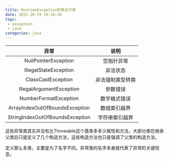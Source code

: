 ```yaml
---
title: RuntimeException的常见子类
date: 2021-10-19 19:10:34
tags:
 - exception
 - java
categories: java
---
```


|              异常               |       说明       |
| :-----------------------------: | :--------------: |
|      NullPointerException       |    空指针异常    |
|      IllegalStateException      |     非法状态     |
|       ClassCastException        | 非法强制类型转换 |
|    IllegalArgumentException     |     参数错误     |
|      NumberFormatException      |   数字格式错误   |
| ArrayIndexOutOfBoundsException  |   数组索引越界   |
| StringIndexOutOfBoundsException |  字符串索引越界  |

这些异常类其实并没有比Throwable这个基类多多少属性和方法，大部分类在继承父类后只是定义了几个构造方法，这些构造方法也只是强调了父类的构造方法。

定义那么多类，主要是为了名字不同。异常类的名字本身就代表了异常的关键信息。

